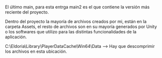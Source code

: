 El último main, para esta entrga main2 es el que contiene la versión más reciente del proyecto.

Dentro del proyecto la mayoría de archivos creados por mi, están en la carpeta Assets, el resto de archivos son en su mayoría generados por Unity o los softwares que utilizo para las distintas funcionalidades de la aplicación.

C:\Eldoria\Library\PlayerDataCache\Win64\Data --> Hay que descomprimir los archivos en esta ubicación.
